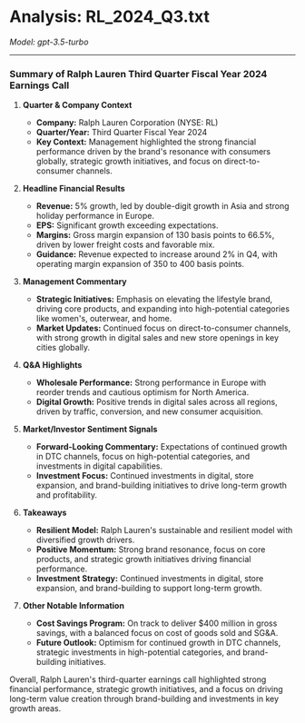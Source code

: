 # Analysis: RL_2024_Q3.txt

*Model: gpt-3.5-turbo*

---

### Summary of Ralph Lauren Third Quarter Fiscal Year 2024 Earnings Call

1. **Quarter & Company Context**
   - **Company:** Ralph Lauren Corporation (NYSE: RL)
   - **Quarter/Year:** Third Quarter Fiscal Year 2024
   - **Key Context:** Management highlighted the strong financial performance driven by the brand's resonance with consumers globally, strategic growth initiatives, and focus on direct-to-consumer channels.

2. **Headline Financial Results**
   - **Revenue:** 5% growth, led by double-digit growth in Asia and strong holiday performance in Europe.
   - **EPS:** Significant growth exceeding expectations.
   - **Margins:** Gross margin expansion of 130 basis points to 66.5%, driven by lower freight costs and favorable mix.
   - **Guidance:** Revenue expected to increase around 2% in Q4, with operating margin expansion of 350 to 400 basis points.

3. **Management Commentary**
   - **Strategic Initiatives:** Emphasis on elevating the lifestyle brand, driving core products, and expanding into high-potential categories like women's, outerwear, and home.
   - **Market Updates:** Continued focus on direct-to-consumer channels, with strong growth in digital sales and new store openings in key cities globally.

4. **Q&A Highlights**
   - **Wholesale Performance:** Strong performance in Europe with reorder trends and cautious optimism for North America.
   - **Digital Growth:** Positive trends in digital sales across all regions, driven by traffic, conversion, and new consumer acquisition.

5. **Market/Investor Sentiment Signals**
   - **Forward-Looking Commentary:** Expectations of continued growth in DTC channels, focus on high-potential categories, and investments in digital capabilities.
   - **Investment Focus:** Continued investments in digital, store expansion, and brand-building initiatives to drive long-term growth and profitability.

6. **Takeaways**
   - **Resilient Model:** Ralph Lauren's sustainable and resilient model with diversified growth drivers.
   - **Positive Momentum:** Strong brand resonance, focus on core products, and strategic growth initiatives driving financial performance.
   - **Investment Strategy:** Continued investments in digital, store expansion, and brand-building to support long-term growth.

7. **Other Notable Information**
   - **Cost Savings Program:** On track to deliver $400 million in gross savings, with a balanced focus on cost of goods sold and SG&A.
   - **Future Outlook:** Optimism for continued growth in DTC channels, strategic investments in high-potential categories, and brand-building initiatives.

Overall, Ralph Lauren's third-quarter earnings call highlighted strong financial performance, strategic growth initiatives, and a focus on driving long-term value creation through brand-building and investments in key growth areas.